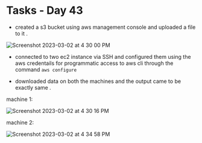 # Tasks - Day 43

- created a s3 bucket using aws management console and uploaded a file to it .

![Screenshot 2023-03-02 at 4 30 00 PM](https://user-images.githubusercontent.com/101057601/222410414-e34a8de1-da70-4f73-9bc2-98106c7237ff.png)

- connected to two ec2 instance via SSH and configured them using the aws credentails for programmatic access to aws cli through the command `aws configure`

- downloaded data on both the machines and the output came to be exactly same .

machine 1:

![Screenshot 2023-03-02 at 4 30 16 PM](https://user-images.githubusercontent.com/101057601/222410893-3ed7e926-741b-46f4-a7a6-3adf480f1e1b.png)

machine 2:

![Screenshot 2023-03-02 at 4 34 58 PM](https://user-images.githubusercontent.com/101057601/222411120-353fea1f-5230-4913-9d54-860c6cd01907.png)

